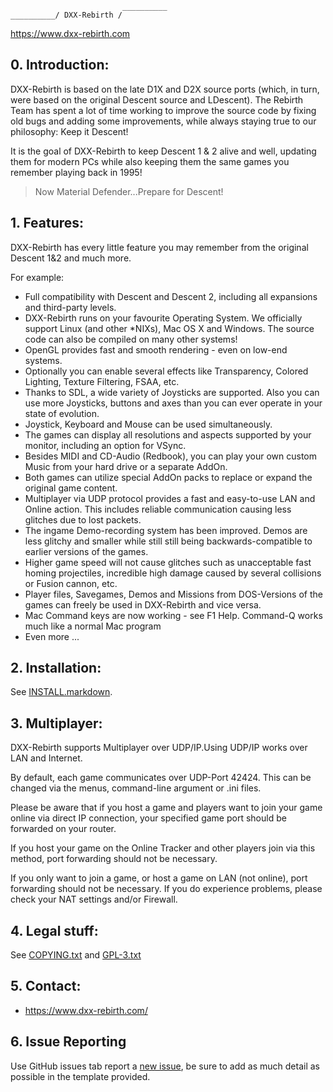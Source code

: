 ```
                         __________
__________/ DXX-Rebirth /
```

https://www.dxx-rebirth.com


## 0. Introduction:

DXX-Rebirth is based on the late D1X and D2X source ports (which, in turn, were based on the original Descent source and LDescent). The Rebirth Team has spent a lot of time working to improve the source code by fixing old bugs and adding some improvements, while always staying true to our philosophy: Keep it Descent!

It is the goal of DXX-Rebirth to keep Descent 1 & 2 alive and well, updating them for modern PCs while also keeping them the same games you remember playing back in 1995!

> Now Material Defender...Prepare for Descent!

## 1. Features:

DXX-Rebirth has every little feature you may remember from the original Descent 1&2 and much more.

For example:

* Full compatibility with Descent and Descent 2, including all expansions and third-party levels.
* DXX-Rebirth runs on your favourite Operating System. We officially support Linux (and other \*NIXs), Mac OS X and Windows. The source code can also be compiled on many other systems!
* OpenGL provides fast and smooth rendering - even on low-end systems.
* Optionally you can enable several effects like Transparency, Colored Lighting, Texture Filtering, FSAA, etc.
* Thanks to SDL, a wide variety of Joysticks are supported. Also you can use more Joysticks, buttons and axes than you can ever operate in your state of evolution.
* Joystick, Keyboard and Mouse can be used simultaneously.
* The games can display all resolutions and aspects supported by your monitor, including an option for VSync.
* Besides MIDI and CD-Audio (Redbook), you can play your own custom Music from your hard drive or a separate AddOn.
* Both games can utilize special AddOn packs to replace or expand the original game content.
* Multiplayer via UDP protocol provides a fast and easy-to-use LAN and Online action. This includes reliable communication causing less glitches due to lost packets.
* The ingame Demo-recording system has been improved. Demos are less glitchy and smaller while still still being backwards-compatible to earlier versions of the games.
* Higher game speed will not cause glitches such as unacceptable fast homing projectiles, incredible high damage caused by several collisions or Fusion cannon, etc.
* Player files, Savegames, Demos and Missions from DOS-Versions of the games can freely be used in DXX-Rebirth and vice versa.
* Mac Command keys are now working - see F1 Help. Command-Q works much like a normal Mac program
* Even more ...


## 2. Installation:

See [INSTALL.markdown](INSTALL.markdown).


## 3. Multiplayer:

DXX-Rebirth supports Multiplayer over UDP/IP.Using UDP/IP works over LAN and Internet. 

By default, each game communicates over UDP-Port 42424. This can be changed via the menus, command-line argument or .ini files. 

Please be aware that if you host a game and players want to join your game online via direct IP connection, your specified game port should be forwarded on your router. 

If you host your game on the Online Tracker and other players join via this method, port forwarding should not be necessary.

If you only want to join a game, or host a game on LAN (not online), port forwarding should not be necessary. If you do experience problems, please check your NAT settings and/or Firewall.


## 4. Legal stuff:

See [COPYING.txt](COPYING.txt) and [GPL-3.txt](GPL-3.txt)


## 5. Contact:

- https://www.dxx-rebirth.com/

## 6. Issue Reporting

Use GitHub issues tab report a [new issue](https://github.com/dxx-rebirth/dxx-rebirth/issues/new), be sure to add as much detail as possible in the template provided.
